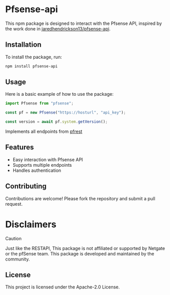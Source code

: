 # Pfsense-api

This npm package is designed to interact with the Pfsense API, inspired by the work done in [jaredhendrickson13/pfsense-api](https://github.com/jaredhendrickson13/pfsense-api).

## Installation

To install the package, run:

```bash
npm install pfsense-api
```

## Usage

Here is a basic example of how to use the package:

```javascript
import Pfsense from "pfsense";

const pf = new Pfsense("https://hosturl", "api_key");

const version = await pf.system.getVersion();
```

Implements all endpoints from [pfrest](https://pfrest.org/api-docs/#/)

## Features

-   Easy interaction with Pfsense API
-   Supports multiple endpoints
-   Handles authentication

## Contributing

Contributions are welcome! Please fork the repository and submit a pull request.

# Disclaimers

Caution

Just like the RESTAPI, This package is not affiliated or supported by Netgate or the pfSense team. This package is developed and maintained by the community.

## License

This project is licensed under the Apache-2.0 License.

